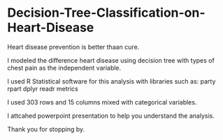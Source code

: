 # Decision-Tree-Classification-on-Heart-Disease

Heart disease prevention is better thaan cure.

I modeled the difference heart disease using decision tree with types of chest pain as the independent variable.

I used R Statistical software for this analysis with libraries such as:
party
rpart
dplyr
readr
metrics

I used 303 rows and 15 columns mixed with categorical variables.

I attcahed powerpoint presentation to help you understand the analysis.

Thank you for stopping by.
